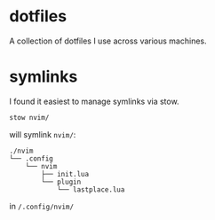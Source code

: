 # dotfiles
A collection of dotfiles I use across various machines.

# symlinks
I found it easiest to manage symlinks via stow.

```sh
stow nvim/
```

will symlink `nvim/`: 

```
./nvim
└── .config
    └── nvim
        ├── init.lua
        └── plugin
            └── lastplace.lua
```

in `/.config/nvim/`

